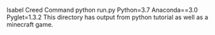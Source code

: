 Isabel Creed 
Command python run.py 
Python=3.7 
Anaconda==3.0 
Pyglet=1.3.2 
This directory has output from python tutorial as well as a minecraft game.
